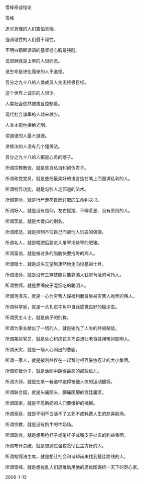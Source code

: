 雪峰奇谈怪论

雪峰


追求真理的人们害怕真理。

强调理性的人们最不理性。

不明白耶稣话语的基督徒心胸最狭隘。

说耶稣就是上帝的人很邪恶。

说生命是进化而来的人不道德。

百分之九十八的人类成员人生无终极目标。

这个世界上诚实的人很少。

人类社会依然被撒旦控制着。

现代社会谦卑的人越来越少。

人类本能地拒绝光明。

讲道德的人最不道德。

讲佛法的人没有几个懂佛法。

百分之九十八的人都是心灵的瞎子。

所谓宗教教徒，就是些自私自利的伪君子。

所谓政党党员，就是些把最美好的语言挂在嘴上而图谋私利的人。

所谓特异功能，就是勾引人走邪道的法术。

所谓算命，就是行尸走肉自愿讨取的生命判决书。

所谓好人，就是没有信仰，左右摇摆、不辨善恶、没有原则的人。

所谓英雄，就是大傻瓜的别名。

所谓模范，就是控制不住自己而被他人玩耍的偶像。

所谓名人，就是喂肥后要进入屠宰场待宰的肥猪。

所谓富翁，就是被过多的脂肪快要拖垮的病人。

所谓隐士，就是成名无望后凄然地走向坟墓的士兵。

所谓法师，就是没有生存技能只能靠骗人钱财苟活的可怜人。

所谓牧师，就是靠嘴皮子混饭吃的聪明人。

所谓毛泽东，就是一心为穷苦人谋福利而最后被穷苦人抛弃的伟人。

所谓科学家，就是一头扎进牛角中自我感觉良好的糊涂虫。

所谓民主斗士，就是疯子的别称。

所谓为事业献出了一切的人，就是输光了人生的终极赌徒。

所谓某些官员，就是处心积虑花言巧语想让老百姓闭嘴的聪明人。

所谓天灾，就是一场人心闹出的悲剧。

所谓一家人，就是被利益拴在一起暂时相互妥协忍让的大小集团。

所谓积极分子，就是渔网中蹦得最高的那些鱼儿。

所谓大师，就是在某一巷道中跑得被他人快的运动健将。

所谓联合国，就是头痛医头，脚痛医脚的宫廷庸医。

所谓国家，就是不愿断奶的人们要维护的襁褓。

所谓家庭，就是不明不白活不了又死不成耗费人生的悲喜剧场。

所谓宗教，就是没有奶牛的牛奶场。

所谓政党，就是想用枪杆子或笔杆子或嘴皮子扯皮的利益集团。

所谓布什总统，就是想通过强权贯彻民主方针的人。

所谓胡锦涛主席，就是想让社会和谐却尚未找到最佳路线的人。

所谓雪峰，就是想扰乱人们思维后用他的思维图谋统一天下的野心家。

2006-1-13	



